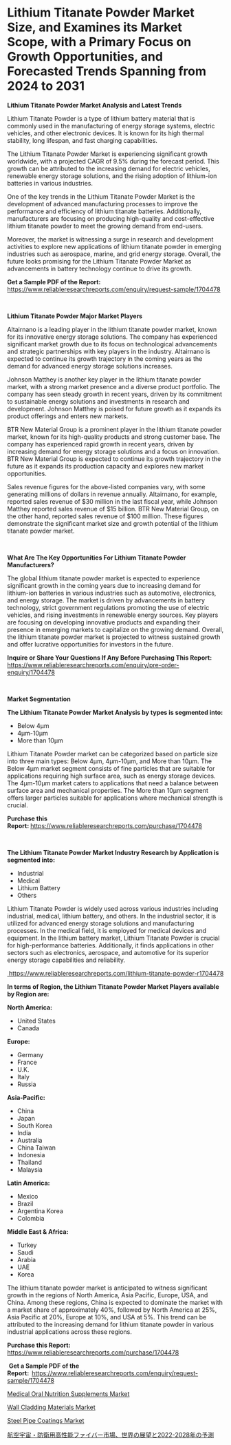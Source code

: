 <p><h1>Lithium Titanate Powder Market Size, and Examines its Market Scope, with a Primary Focus on Growth Opportunities, and Forecasted Trends Spanning from 2024 to 2031</h1></p><p><strong>Lithium Titanate Powder Market Analysis and Latest Trends</strong></p>
<p><p>Lithium Titanate Powder is a type of lithium battery material that is commonly used in the manufacturing of energy storage systems, electric vehicles, and other electronic devices. It is known for its high thermal stability, long lifespan, and fast charging capabilities.</p><p>The Lithium Titanate Powder Market is experiencing significant growth worldwide, with a projected CAGR of 9.5% during the forecast period. This growth can be attributed to the increasing demand for electric vehicles, renewable energy storage solutions, and the rising adoption of lithium-ion batteries in various industries.</p><p>One of the key trends in the Lithium Titanate Powder Market is the development of advanced manufacturing processes to improve the performance and efficiency of lithium titanate batteries. Additionally, manufacturers are focusing on producing high-quality and cost-effective lithium titanate powder to meet the growing demand from end-users.</p><p>Moreover, the market is witnessing a surge in research and development activities to explore new applications of lithium titanate powder in emerging industries such as aerospace, marine, and grid energy storage. Overall, the future looks promising for the Lithium Titanate Powder Market as advancements in battery technology continue to drive its growth.</p></p>
<p><strong>Get a Sample PDF of the Report:&nbsp;</strong> <a href="https://www.reliableresearchreports.com/enquiry/request-sample/1704478">https://www.reliableresearchreports.com/enquiry/request-sample/1704478</a></p>
<p>&nbsp;</p>
<p><strong>Lithium Titanate Powder Major Market Players</strong></p>
<p><p>Altairnano is a leading player in the lithium titanate powder market, known for its innovative energy storage solutions. The company has experienced significant market growth due to its focus on technological advancements and strategic partnerships with key players in the industry. Altairnano is expected to continue its growth trajectory in the coming years as the demand for advanced energy storage solutions increases.</p><p>Johnson Matthey is another key player in the lithium titanate powder market, with a strong market presence and a diverse product portfolio. The company has seen steady growth in recent years, driven by its commitment to sustainable energy solutions and investments in research and development. Johnson Matthey is poised for future growth as it expands its product offerings and enters new markets.</p><p>BTR New Material Group is a prominent player in the lithium titanate powder market, known for its high-quality products and strong customer base. The company has experienced rapid growth in recent years, driven by increasing demand for energy storage solutions and a focus on innovation. BTR New Material Group is expected to continue its growth trajectory in the future as it expands its production capacity and explores new market opportunities.</p><p>Sales revenue figures for the above-listed companies vary, with some generating millions of dollars in revenue annually. Altairnano, for example, reported sales revenue of $30 million in the last fiscal year, while Johnson Matthey reported sales revenue of $15 billion. BTR New Material Group, on the other hand, reported sales revenue of $100 million. These figures demonstrate the significant market size and growth potential of the lithium titanate powder market.</p></p>
<p>&nbsp;</p>
<p><strong>What Are The Key Opportunities For Lithium Titanate Powder Manufacturers?</strong></p>
<p><p>The global lithium titanate powder market is expected to experience significant growth in the coming years due to increasing demand for lithium-ion batteries in various industries such as automotive, electronics, and energy storage. The market is driven by advancements in battery technology, strict government regulations promoting the use of electric vehicles, and rising investments in renewable energy sources. Key players are focusing on developing innovative products and expanding their presence in emerging markets to capitalize on the growing demand. Overall, the lithium titanate powder market is projected to witness sustained growth and offer lucrative opportunities for investors in the future.</p></p>
<p><strong>Inquire or Share Your Questions If Any Before Purchasing This Report:</strong> <a href="https://www.reliableresearchreports.com/enquiry/pre-order-enquiry/1704478">https://www.reliableresearchreports.com/enquiry/pre-order-enquiry/1704478</a></p>
<p>&nbsp;</p>
<p><strong>Market Segmentation</strong></p>
<p><strong>The Lithium Titanate Powder Market Analysis by types is segmented into:</strong></p>
<p><ul><li>Below 4μm</li><li>4μm-10μm</li><li>More than 10μm</li></ul></p>
<p><p>Lithium Titanate Powder market can be categorized based on particle size into three main types: Below 4μm, 4μm-10μm, and More than 10μm. The Below 4μm market segment consists of fine particles that are suitable for applications requiring high surface area, such as energy storage devices. The 4μm-10μm market caters to applications that need a balance between surface area and mechanical properties. The More than 10μm segment offers larger particles suitable for applications where mechanical strength is crucial.</p></p>
<p><strong>Purchase this Report:&nbsp;</strong><a href="https://www.reliableresearchreports.com/purchase/1704478">https://www.reliableresearchreports.com/purchase/1704478</a></p>
<p>&nbsp;</p>
<p><strong>The Lithium Titanate Powder Market Industry Research by Application is segmented into:</strong></p>
<p><ul><li>Industrial</li><li>Medical</li><li>Lithium Battery</li><li>Others</li></ul></p>
<p><p>Lithium Titanate Powder is widely used across various industries including industrial, medical, lithium battery, and others. In the industrial sector, it is utilized for advanced energy storage solutions and manufacturing processes. In the medical field, it is employed for medical devices and equipment. In the lithium battery market, Lithium Titanate Powder is crucial for high-performance batteries. Additionally, it finds applications in other sectors such as electronics, aerospace, and automotive for its superior energy storage capabilities and reliability.</p></p>
<p><a href="https://www.reliableresearchreports.com/lithium-titanate-powder-r1704478">&nbsp;https://www.reliableresearchreports.com/lithium-titanate-powder-r1704478</a></p>
<p><strong>In terms of Region, the Lithium Titanate Powder Market Players available by Region are:</strong></p>
<p>
    <p> <strong> North America: </strong>
        <ul>
            <li>United States</li>
            <li>Canada</li>
        </ul>
        </p> 
    <p> <strong> Europe: </strong>
        <ul>
            <li>Germany</li>
            <li>France</li>
            <li>U.K.</li>
            <li>Italy</li>
            <li>Russia</li>
        </ul>
        </p> 
    <p> <strong> Asia-Pacific: </strong>
        <ul>
            <li>China</li>
            <li>Japan</li>
            <li>South Korea</li>
            <li>India</li>
            <li>Australia</li>
            <li>China Taiwan</li>
            <li>Indonesia</li>
            <li>Thailand</li>
            <li>Malaysia</li>
        </ul>
        </p> 
    <p> <strong> Latin America: </strong>
        <ul>
            <li>Mexico</li>
            <li>Brazil</li>
            <li>Argentina Korea</li>
            <li>Colombia</li>
        </ul>
        </p> 
    <p> <strong> Middle East & Africa: </strong>
        <ul>
            <li>Turkey</li>
            <li>Saudi</li>
            <li>Arabia</li>
            <li>UAE</li>
            <li>Korea</li>
        </ul>
    </p>
    </p>
<p><p>The lithium titanate powder market is anticipated to witness significant growth in the regions of North America, Asia Pacific, Europe, USA, and China. Among these regions, China is expected to dominate the market with a market share of approximately 40%, followed by North America at 25%, Asia Pacific at 20%, Europe at 10%, and USA at 5%. This trend can be attributed to the increasing demand for lithium titanate powder in various industrial applications across these regions.</p></p>
<p><strong>Purchase this Report: </strong><a href="https://www.reliableresearchreports.com/purchase/1704478">https://www.reliableresearchreports.com/purchase/1704478</a></p>
<p>&nbsp;<strong>Get a Sample PDF of the Report:&nbsp;&nbsp;</strong><a href="https://www.reliableresearchreports.com/enquiry/request-sample/1704478">https://www.reliableresearchreports.com/enquiry/request-sample/1704478</a></p>
<p><strong></strong></p>
<p><p><a href="https://www.linkedin.com/pulse/medical-oral-nutrition-supplements-market-size-reveals-best-marketing-9m9ze?trackingId=coIgtQZe%2B4CZDtD2vn56dA%3D%3D">Medical Oral Nutrition Supplements Market</a></p><p><a href="https://github.com/ockatxef85/Market-Research-Report-List-1/blob/main/wall-cladding-materials-market.md">Wall Cladding Materials Market</a></p><p><a href="https://github.com/khlifeservices/Market-Research-Report-List-1/blob/main/steel-pipe-coatings-market.md">Steel Pipe Coatings Market</a></p><p><a href="https://github.com/CloydAbbott2023/Market-Research-Report-List-2/blob/main/1168404130660.md">航空宇宙・防衛用高性能ファイバー市場、世界の展望と2022-2028年の予測</a></p></p>